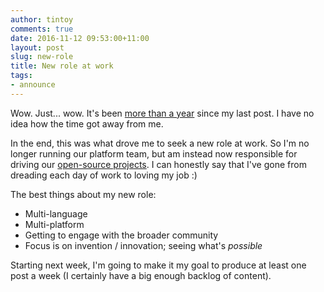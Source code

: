 ```yaml
---
author: tintoy
comments: true
date: 2016-11-12 09:53:00+11:00
layout: post
slug: new-role
title: New role at work
tags:
- announce
---
```


Wow. Just... wow. It's been [more than a year](../stay-tuned) since my last post. I have no idea how the time got away from me.

In the end, this was what drove me to seek a new role at work. So I'm no longer running our platform team, but am instead now responsible for driving our [open-source projects](https://github.com/DimensionDataResearch/). I can honestly say that I've gone from dreading each day of work to loving my job :)

The best things about my new role:

* Multi-language
* Multi-platform
* Getting to engage with the broader community
* Focus is on invention / innovation; seeing what's _possible_

Starting next week, I'm going to make it my goal to produce at least one post a week (I certainly have a big enough backlog of content).
